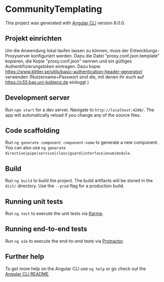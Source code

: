 # CommunityTemplating

This project was generated with [Angular CLI](https://github.com/angular/angular-cli) version 8.0.0.

## Projekt einrichten

Um die Anwendung lokal laufen lassen zu können, muss der Entwicklungs-Proxyserver konfiguriert werden.
Dazu die Datei "proxy.conf.json.template" kopieren, die Kopie "proxy.conf.json" nennen und ein gültiges 
Authentifizierungstoken eintragen. Dazu bspw. https://www.blitter.se/utils/basic-authentication-header-generator/ verwenden
(Nutzername+Passwort sind die, mit denen ihr euch auf https://c55.bas.uni-koblenz.de einloggt.)

## Development server

Run `npm start` for a dev server. Navigate to `http://localhost:4200/`. The app will automatically reload if you change any of the source files.

## Code scaffolding

Run `ng generate component component-name` to generate a new component. You can also use `ng generate directive|pipe|service|class|guard|interface|enum|module`.

## Build

Run `ng build` to build the project. The build artifacts will be stored in the `dist/` directory. Use the `--prod` flag for a production build.

## Running unit tests

Run `ng test` to execute the unit tests via [Karma](https://karma-runner.github.io).

## Running end-to-end tests

Run `ng e2e` to execute the end-to-end tests via [Protractor](http://www.protractortest.org/).

## Further help

To get more help on the Angular CLI use `ng help` or go check out the [Angular CLI README](https://github.com/angular/angular-cli/blob/master/README.md).
